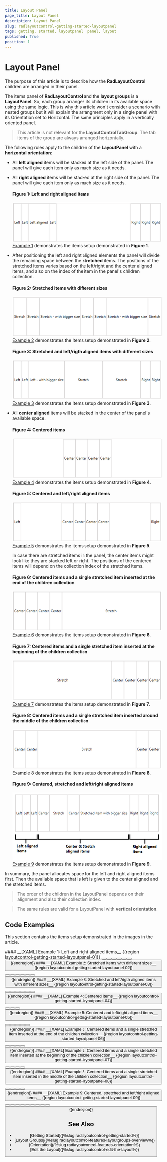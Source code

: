 ```yaml
---
title: Layout Panel
page_title: Layout Panel
description: Layout Panel
slug: radlayoutcontrol-getting-started-layoutpanel
tags: getting, started, layoutpanel, panel, layout
published: True
position: 1
---
```


# Layout Panel

The purpose of this article is to describe how the __RadLayoutControl__ children are arranged in their panel.

The items panel of __RadLayoutControl__ and the __layout groups__ is a __LayoutPanel__. So, each group arranges its children in its available space using the same logic. This is why this article won't consider a scenario with nested groups but it will explain the arrangment only in a single panel with its Orientation set to Horizontal. The same principles apply in a vertically oriented panel.

> This article is not relevant for the __LayoutControlTabGroup__. The tab items of the group are always arranged horizontally.

The following rules apply to the children of the __LayoutPanel__ with a __horizontal orientation__:

* All __left aligned__ items will be stacked at the left side of the panel. The panel will give each item only as much size as it needs.

* All __right aligned__ items will be stacked at the right side of the panel. The panel will give each item only as much size as it needs.

	#### __Figure 1: Left and right aligned items__
	![](images/layoutcontrol-getting-started-layoutpanel-01.png)
	[Example 1](#example-01) demonstrates the items setup demonstrated in __Figure 1__.	
	
* After positioning the left and right aligned elements the panel will divide the remaining space between the __stretched__ items. The positions of the stretched items varies based on the left/right and the center aligned items, and also on the index  of the item in the panel's children collection.

	#### __Figure 2: Stretched items with different sizes__  
	![](images/layoutcontrol-getting-started-layoutpanel-02.png)  
	[Example 2](#example-02) demonstrates the items setup demonstrated in __Figure 2__.	
	
	#### __Figure 3: Stretched and left/rigth aligned items with different sizes__  
	![](images/layoutcontrol-getting-started-layoutpanel-03.png)  
	[Example 3](#example-03) demonstrates the items setup demonstrated in __Figure 3__.	

* All __center aligned__ items will be stacked in the center of the panel's available space. 
	
	#### __Figure 4: Centered items__  
	![](images/layoutcontrol-getting-started-layoutpanel-04.png)
	[Example 4](#example-04) demonstrates the items setup demonstrated in __Figure 4__.	
	
	#### __Figure 5: Centered and left/right aligned items__  
	![](images/layoutcontrol-getting-started-layoutpanel-05.png)  
	[Example 5](#example-05) demonstrates the items setup demonstrated in __Figure 5__.	
	
	In case there are stretched items in the panel, the center items might look like they are stacked left or right. The positions of the centered items will depend on the collection index of the stretched items.
	
	#### __Figure 6: Centered items and a single stretched item inserted at the end of the children collection__  
	![](images/layoutcontrol-getting-started-layoutpanel-06.png)
	[Example 6](#example-06) demonstrates the items setup demonstrated in __Figure 6__.	
	
	#### __Figure 7: Centered items and a single stretched item inserted at the beginning of the children collection__  
	![](images/layoutcontrol-getting-started-layoutpanel-07.png)
	[Example 7](#example-07) demonstrates the items setup demonstrated in __Figure 7__.	
	
	#### __Figure 8: Centered items and a single stretched item inserted around the middle of the children collection__  
	![](images/layoutcontrol-getting-started-layoutpanel-08.png)  
	[Example 8](#example-08) demonstrates the items setup demonstrated in __Figure 8__.	
	
	#### __Figure 9: Centered, stretched and left/right aligned items__  
	![](images/layoutcontrol-getting-started-layoutpanel-09.png)  
	[Example 9](#example-09) demonstrates the items setup demonstrated in __Figure 9__.	

In summary, the panel allocates space for the left and right aligned items first. Then the available space that is left is given to the center aligned and the stretched items.
	
> The order of the children in the LayoutPanel depends on their alignment and also their collection index.

<!-- -->

> The same rules are valid for a LayoutPanel with __vertical orientation__.

## Code Examples

This section contains the items setup demonstrated in the images in the article.

<span id="example-01" />
#### __[XAML] Example 1: Left and right aligned items__ 
{{region layoutcontrol-getting-started-layoutpanel-01}}
	<telerik:RadLayoutControl>
		<Button Content="Left" HorizontalAlignment="Left" />
		<Button Content="Left" HorizontalAlignment="Left" />
		<Button Content="Left" HorizontalAlignment="Left" />
		<Button Content="Left aligned" HorizontalAlignment="Left" />
		<Button Content="Right" HorizontalAlignment="Right" />
		<Button Content="Right" HorizontalAlignment="Right" />
		<Button Content="Right" HorizontalAlignment="Right" />
	</telerik:RadLayoutControl>
{{endregion}}

<span id="example-02" />
#### __[XAML] Example 2: Stretched items with different sizes__
{{region layoutcontrol-getting-started-layoutpanel-02}}
	<telerik:RadLayoutControl>
		<Button Content="Stretch" HorizontalAlignment="Stretch" />
		<Button Content="Stretch" HorizontalAlignment="Stretch" />
		<Button Content="Stretch - with bigger size" HorizontalAlignment="Stretch" />
		<Button Content="Stretch" HorizontalAlignment="Stretch" />
		<Button Content="Stretch" HorizontalAlignment="Stretch" />
		<Button Content="Stretch - with bigger size" HorizontalAlignment="Stretch" />
		<Button Content="Stretch" HorizontalAlignment="Stretch" />
	</telerik:RadLayoutControl>
{{endregion}}

<span id="example-03" />
#### __[XAML] Example 3: Stretched and left/rigth aligned items with different sizes__ 
{{region layoutcontrol-getting-started-layoutpanel-03}}
	<telerik:RadLayoutControl>
		<Button Content="Left" HorizontalAlignment="Left" />
		<Button Content="Left" HorizontalAlignment="Left" />
		<Button Content="Left - with bigger size" HorizontalAlignment="Left" />
		<Button Content="Stretch" HorizontalAlignment="Stretch" />
		<Button Content="Stretch" HorizontalAlignment="Stretch" />
		<Button Content="Right" HorizontalAlignment="Right" />
		<Button Content="Right" HorizontalAlignment="Right" />
	</telerik:RadLayoutControl>
{{endregion}}

<span id="example-04" />	
#### __[XAML] Example 4: Centered items__ 
{{region layoutcontrol-getting-started-layoutpanel-04}}
	<telerik:RadLayoutControl>
		<Button Content="Center" HorizontalAlignment="Center" />
		<Button Content="Center" HorizontalAlignment="Center" />
		<Button Content="Center" HorizontalAlignment="Center" />
		<Button Content="Center" HorizontalAlignment="Center" />
	</telerik:RadLayoutControl>
{{endregion}}
		
<span id="example-05" />
#### __[XAML] Example 5: Centered and left/right aligned items__ 
{{region layoutcontrol-getting-started-layoutpanel-05}}
	<telerik:RadLayoutControl>
		<Button Content="Left" HorizontalAlignment="Left" />
		<Button Content="Right" HorizontalAlignment="Right" />
		<Button Content="Center" HorizontalAlignment="Center" />
		<Button Content="Center" HorizontalAlignment="Center" />
		<Button Content="Center" HorizontalAlignment="Center" />
		<Button Content="Center" HorizontalAlignment="Center" />
	</telerik:RadLayoutControl>
{{endregion}}

<span id="example-06" />	
#### __[XAML] Example 6: Centered items and a single stretched item inserted at the end of the children collection__ 
{{region layoutcontrol-getting-started-layoutpanel-06}}
	<telerik:RadLayoutControl>
		<Button Content="Center" HorizontalAlignment="Center" />
		<Button Content="Center" HorizontalAlignment="Center" />
		<Button Content="Center" HorizontalAlignment="Center" />
		<Button Content="Center" HorizontalAlignment="Center" />
		<Button Content="Stretch" HorizontalAlignment="Stretch" />
	</telerik:RadLayoutControl>
{{endregion}}

<span id="example-07" />	
#### __[XAML] Example 7: Centered items and a single stretched item inserted at the beginning of the children collection__ 
{{region layoutcontrol-getting-started-layoutpanel-07}}
	<telerik:RadLayoutControl>		
		<Button Content="Stretch" HorizontalAlignment="Stretch" />
		<Button Content="Center" HorizontalAlignment="Center" />
		<Button Content="Center" HorizontalAlignment="Center" />
		<Button Content="Center" HorizontalAlignment="Center" />		
		<Button Content="Center" HorizontalAlignment="Center" />
	</telerik:RadLayoutControl>	
{{endregion}}

<span id="example-08" />
#### __[XAML] Example 8: Centered items and a single stretched item inserted in the middle of the children collection__ 
{{region layoutcontrol-getting-started-layoutpanel-08}}
	<telerik:RadLayoutControl>		
		<Button Content="Center" HorizontalAlignment="Center" />
		<Button Content="Center" HorizontalAlignment="Center" />
		<Button Content="Stretch" HorizontalAlignment="Stretch" />
		<Button Content="Center" HorizontalAlignment="Center" />		
		<Button Content="Center" HorizontalAlignment="Center" />
	</telerik:RadLayoutControl>
{{endregion}}

<span id="example-09" />	
#### __[XAML] Example 9: Centered, stretched and left/right aligned items__ 
{{region layoutcontrol-getting-started-layoutpanel-09}}
	<telerik:RadLayoutControl>
		<Button Content="Left" HorizontalAlignment="Left" />
		<Button Content="Left" HorizontalAlignment="Left" />
		<Button Content="Left" HorizontalAlignment="Left" />
		<Button Content="Right" HorizontalAlignment="Right" />
		<Button Content="Right" HorizontalAlignment="Right" />
		<Button Content="Right" HorizontalAlignment="Right" />
		<Button Content="Center" HorizontalAlignment="Center" />
		<Button Content="Stretch" HorizontalAlignment="Stretch" />
		<Button Content="Center" HorizontalAlignment="Center" />
		<Button Content="Stretched item with bigger size" HorizontalAlignment="Stretch" />
	</telerik:RadLayoutControl>
{{endregion}}

## See Also
* [Getting Started]({%slug radlayoutcontrol-getting-started%})
* [Layout Groups]({%slug radlayoutcontrol-features-layoutgroups-overview%})
* [Orientation]({%slug radlayoutcontrol-features-orientation%})
* [Edit the Layout]({%slug radlayoutcontrol-edit-the-layout%})
